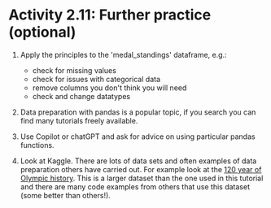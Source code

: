 # Activity 2.11: Further practice (optional)

1. Apply the principles to the 'medal_standings' dataframe, e.g.:

    - check for missing values
    - check for issues with categorical data
    - remove columns you don't think you will need
    - check and change datatypes

2. Data preparation with pandas is a popular topic, if you search you can find many tutorials freely available.

3. Use Copilot or chatGPT and ask for advice on using particular pandas functions.

4. Look at Kaggle. There are lots of data sets and often examples of data preparation others have carried out. For
   example look at
   the [120 year of Olympic history](https://www.kaggle.com/datasets/heesoo37/120-years-of-olympic-history-athletes-and-results).
   This is a larger dataset than the one used in this tutorial and there are many code examples from others that use
   this dataset (some better than others!).